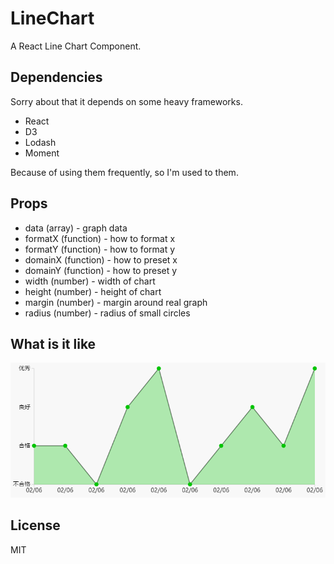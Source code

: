 # LineChart
A React Line Chart Component.

## Dependencies
Sorry about that it depends on some heavy frameworks.

+ React
+ D3
+ Lodash
+ Moment

Because of using them frequently, so I'm used to them.

## Props

+ data (array) - graph data
+ formatX (function) - how to format x
+ formatY (function) - how to format y
+ domainX (function) - how to preset x
+ domainY (function) - how to preset y
+ width (number) - width of chart
+ height (number) - height of chart
+ margin (number) - margin around real graph
+ radius (number) - radius of small circles

## What is it like

![LineChart](LineChart.png)

## License

MIT